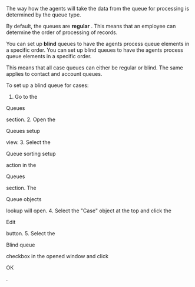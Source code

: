 


 The way how the agents will take the data from the queue for processing is determined by the queue type.
 



 By default, the queues are
 **regular** 
 . This means that an employee can determine the order of processing of records.
 



 You can set up
 **blind** 
 queues to have the agents process queue elements in a specific order. You can set up blind queues to have the agents process queue elements in a specific order.
 



 This means that all case queues can either be regular or blind. The same applies to contact and account queues.
 



 To set up a blind queue for cases:
 


1. Go to the
 
 Queues
 
 section.
2. Open the
 
 Queues setup
 
 view.
3. Select the
 
 Queue sorting setup
 
 action in the
 
 Queues
 
 section. The
 
 Queue objects
 
 lookup will open.
4. Select the "Case" object at the top and click the
 
 Edit
 
 button.
5. Select the
 
 Blind queue
 
 checkbox in the opened window and click
 
 OK
 
 .




